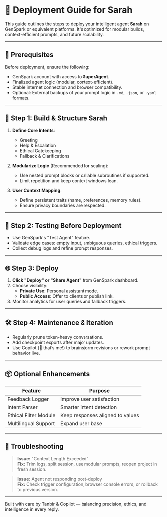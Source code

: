 # 🚀 Deployment Guide for Sarah

This guide outlines the steps to deploy your intelligent agent **Sarah** on GenSpark or equivalent platforms. It's optimized for modular builds, context-efficient prompts, and future scalability.

---

## 📁 Prerequisites

Before deployment, ensure the following:
- GenSpark account with access to **SuperAgent**.
- Finalized agent logic (modular, context-efficient).
- Stable internet connection and browser compatibility.
- Optional: External backups of your prompt logic in `.md`, `.json`, or `.yaml` formats.

---

## 🧠 Step 1: Build & Structure Sarah

1. **Define Core Intents**:
   - Greeting
   - Help & Escalation
   - Ethical Gatekeeping
   - Fallback & Clarifications

2. **Modularize Logic** (Recommended for scaling):
   - Use nested prompt blocks or callable subroutines if supported.
   - Limit repetition and keep context windows lean.

3. **User Context Mapping**:
   - Define persistent traits (name, preferences, memory rules).
   - Ensure privacy boundaries are respected.

---

## 🔄 Step 2: Testing Before Deployment

- Use GenSpark's "Test Agent" feature.
- Validate edge cases: empty input, ambiguous queries, ethical triggers.
- Collect debug logs and refine prompt responses.

---

## 🌐 Step 3: Deploy

1. **Click "Deploy" or "Share Agent"** from GenSpark dashboard.
2. Choose visibility:
   - **Private Use**: Personal assistant mode.
   - **Public Access**: Offer to clients or publish link.
3. Monitor analytics for user queries and fallback triggers.

---

## 🛠 Step 4: Maintenance & Iteration

- Regularly prune token-heavy conversations.
- Add checkpoint exports after major updates.
- Use Copilot (👋 that’s me!) to brainstorm revisions or rework prompt behavior live.

---

## 📦 Optional Enhancements

| Feature                | Purpose                          |
|------------------------|----------------------------------|
| Feedback Logger        | Improve user satisfaction        |
| Intent Parser          | Smarter intent detection         |
| Ethical Filter Module  | Keep responses aligned to values |
| Multilingual Support   | Expand user base                 |

---

## 🧯 Troubleshooting

> **Issue:** "Context Length Exceeded"  
> **Fix:** Trim logs, split session, use modular prompts, reopen project in fresh session.

> **Issue:** Agent not responding post-deploy  
> **Fix:** Check trigger configuration, browser console errors, or rollback to previous version.

---

Built with care by Tanbir & Copilot — balancing precision, ethics, and intelligence in every reply.
